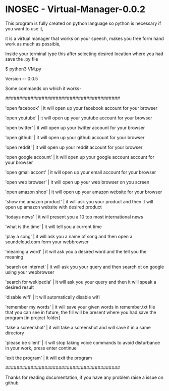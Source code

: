# INOSEC - Virtual-Manager-0.0.2

This program is fully created on python language so python is necessary if you want to use it,

it is a virtual manager that works on your speech, makes you free form hand work as much as possible,


Inside your terminal type this after selecting desired location where you had save the .py file

$ python3 VM.py


Version -- 0.0.5

Some commands on which it works-

#########################################

'open facebook' | it will open up your facebook account for your browser

'open youtube' | it will open up your youtube account for your browser

'open twitter' | it will open up your twitter account for your browser

'open github' | it will open up your github account for your browser

'open reddit' | it will open up your reddit account for your browser

'open google account' | it will open up your google account account for your browser

'open gmail accont' | it will open up your email account for your browser

'open web browser' | it will open up your web browser on you screen

'open amazon shop' | it will open up your amazon website for your browser 

'show me amazon product' | it will ask you your product and then it will open up amazon website with desired product

'todays news' | it will present you a 10 top most international news

'what is the time' | it will tell you a current time

'play a song' | it will ask you a name of song and then open a soundcloud.com form your webbrowser

'meaning a word' | it will ask you a desired word and the tell you the meaning

'search on internet' | it will ask you your query and then search ot on google using your webbrowser

'search for wekipedia' | it will ask you your query and then it will speak a desired result

'disable wifi' | it will automatically disable wifi

'remember my words' | it will save your given words in remember.txt file that you can see in future, the fill will be present where you had save the program [in project folder]

'take a screenshot' | it will take a screenshot and will save it in a same directory 

'please be silent' | it will stop taking voice commands to avoid disturbance in your work, press enter continue

'exit the program' | it will exit the program

#########################################

Thanks for reading documentation, if you have any problem raise a issue on github
